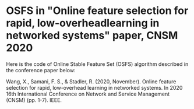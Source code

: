 # OSFS in "Online feature selection for rapid, low-overheadlearning in networked systems" paper, CNSM 2020
Here is the code of Online Stable Feature Set (OSFS) algorithm described in the conference paper below:

Wang, X., Samani, F. S., & Stadler, R. (2020, November). Online feature selection for rapid, low-overhead learning in networked systems. In 2020 16th International Conference on Network and Service Management (CNSM) (pp. 1-7). IEEE.
